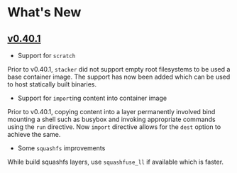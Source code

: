 # What's New

## [v0.40.1](https://github.com/project-stacker/stacker/releases/tag/v0.40.1)

* Support for `scratch`

Prior to v0.40.1, `stacker` did not support empty root filesystems to be used a
base container image. The support has now been added which can be used to host
statically built binaries.

* Support for `import`ing content into container image

Prior to v0.40.1, copying content into a layer permanently involved bind
mounting a shell such as busybox and invoking appropriate commands using the
`run` directive. Now `import` directive allows for the `dest` option to achieve
the same.

* Some `squashfs` improvements

While build squashfs layers, use `squashfuse_ll` if available which is faster.
